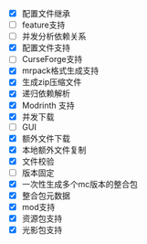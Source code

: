 - [x] 配置文件继承
- [ ] feature支持
- [ ] 并发分析依赖关系
- [x] 配置文件支持
- [ ] CurseForge支持
- [x] mrpack格式生成支持
- [x] 生成zip压缩文件
- [x] 递归依赖解析
- [x] Modrinth 支持
- [x] 并发下载
- [ ] GUI
- [x] 额外文件下载
- [x] 本地额外文件复制
- [x] 文件校验
- [ ] 版本固定
- [x] 一次性生成多个mc版本的整合包
- [x] 整合包元数据
- [x] mod支持
- [x] 资源包支持
- [x] 光影包支持